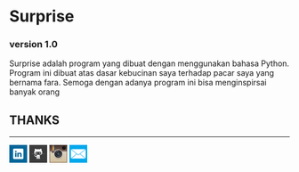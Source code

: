 # Surprise
### version 1.0
Surprise adalah program yang dibuat dengan menggunakan bahasa Python. Program ini dibuat atas dasar kebucinan saya terhadap pacar saya yang bernama fara. Semoga dengan adanya program ini bisa menginspirsai banyak orang

## THANKS
---

<!-- links to social media accounts -->
<!-- icons  -->

[1.1]: https://raw.githubusercontent.com/alifsyr/Surprise/master/assets/icons/logo-linkedin-32px.png (Linkedin Zachrandika Alif Syahreza)
[2.1]: https://raw.githubusercontent.com/alifsyr/Surprise/master/assets/icons/logo-github-32px.png (Github Zachrandika Alif Syahreza)
[3.1]: https://raw.githubusercontent.com/alifsyr/Surprise/master/assets/icons/logo-instagram-32px.png (Instagram Zachrandika Alif Syahreza)
[4.1]: https://raw.githubusercontent.com/alifsyr/Surprise/master/assets/icons/logo-email-32px.png (Email Zachrandika Alif Syahreza)

<!-- links to social media accounts -->

[1]: http://linkedin.com/in/alifsyr
[2]: https://github.com/alifsyr
[3]: https://instagram.com/__zchrndkalif
[4]: mailto:alifsyr@gmail.com

<!-- section - social media icons -->

[![linkedin][1.1]][1]
[![github][2.1]][2]
[![instagram][3.1]][3]
[![email][4.1]][4]

<!-- section - social media icons -->